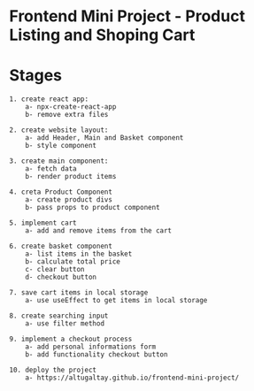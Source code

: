 # Frontend Mini Project - Product Listing and Shoping Cart

# Stages

    1. create react app:
        a- npx-create-react-app
        b- remove extra files

    2. create website layout:
        a- add Header, Main and Basket component
        b- style component
    
    3. create main component:
        a- fetch data
        b- render product items

    4. creta Product Component
        a- create product divs
        b- pass props to product component
    
    5. implement cart
        a- add and remove items from the cart

    6. create basket component
        a- list items in the basket
        b- calculate total price
        c- clear button
        d- checkout button

    7. save cart items in local storage
        a- use useEffect to get items in local storage
    
    8. create searching input
        a- use filter method
    
    9. implement a checkout process
        a- add personal informations form
        b- add functionality checkout button
    
    10. deploy the project
        a- https://altugaltay.github.io/frontend-mini-project/